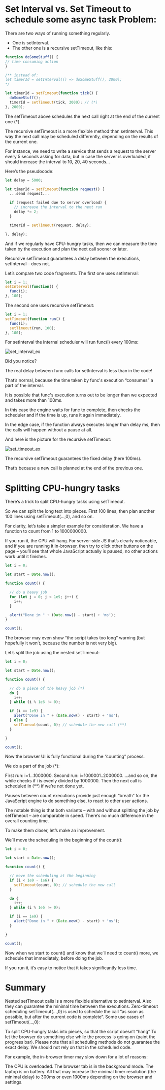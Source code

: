 # Set Interval vs. Set Timeout to schedule some async task Problem:

There are two ways of running something regularly.
- One is setInterval.
- The other one is a recursive setTimeout, like this:


```javascript
function doSomeStuff() {
// time consuming action
}

/** instead of:
let timerId = setInterval(() => doSomeStuff(), 2000);
*/

let timerId = setTimeout(function tick() {
  doSomeStuff();
  timerId = setTimeout(tick, 2000); // (*)
}, 2000);
```

The setTimeout above schedules the next call right at the end of the current one (*).

The recursive setTimeout is a more flexible method than setInterval. This way the next call may be scheduled differently, depending on the results of the current one.

For instance, we need to write a service that sends a request to the server every 5 seconds asking for data, but in case the server is overloaded, it should increase the interval to 10, 20, 40 seconds…

Here’s the pseudocode:

```javascript
let delay = 5000;

let timerId = setTimeout(function request() {
  ...send request...

  if (request failed due to server overload) {
    // increase the interval to the next run
    delay *= 2;
  }

  timerId = setTimeout(request, delay);

}, delay);
```

And if we regularly have CPU-hungry tasks, then we can measure the time taken by the execution and plan the next call sooner or later.

Recursive setTimeout guarantees a delay between the executions, setInterval – does not.

Let’s compare two code fragments. The first one uses setInterval:

```javascript
let i = 1;
setInterval(function() {
  func(i);
}, 100);
```
The second one uses recursive setTimeout:

```javascript
let i = 1;
setTimeout(function run() {
  func(i);
  setTimeout(run, 100);
}, 100);
```

For setInterval the internal scheduler will run func(i) every 100ms:

![set_interval_ex](./set_interval.png "Set Interval Scheduling")

Did you notice?

The real delay between func calls for setInterval is less than in the code!

That’s normal, because the time taken by func's execution “consumes” a part of the interval.

It is possible that func's execution turns out to be longer than we expected and takes more than 100ms.

In this case the engine waits for func to complete, then checks the scheduler and if the time is up, runs it again immediately.

In the edge case, if the function always executes longer than delay ms, then the calls will happen without a pause at all.

And here is the picture for the recursive setTimeout:

![set_timeout_ex](./set_timeout.png "Set Timeout Scheduling")

The recursive setTimeout guarantees the fixed delay (here 100ms).

That’s because a new call is planned at the end of the previous one.

# Splitting CPU-hungry tasks
There’s a trick to split CPU-hungry tasks using setTimeout.

So we can split the long text into pieces. First 100 lines, then plan another 100 lines using setTimeout(...,0), and so on.

For clarity, let’s take a simpler example for consideration. We have a function to count from 1 to 1000000000.

If you run it, the CPU will hang. For server-side JS that’s clearly noticeable, and if you are running it in-browser, then try to click other buttons on the page – you’ll see that whole JavaScript actually is paused, no other actions work until it finishes.

```javascript
let i = 0;

let start = Date.now();

function count() {

  // do a heavy job
  for (let j = 0; j < 1e9; j++) {
    i++;
  }

  alert("Done in " + (Date.now() - start) + 'ms');
}

count();
```

The browser may even show “the script takes too long” warning (but hopefully it won’t, because the number is not very big).

Let’s split the job using the nested setTimeout:

```javascript
let i = 0;

let start = Date.now();

function count() {

  // do a piece of the heavy job (*)
  do {
    i++;
  } while (i % 1e6 != 0);

  if (i == 1e9) {
    alert("Done in " + (Date.now() - start) + 'ms');
  } else {
    setTimeout(count, 0); // schedule the new call (**)
  }

}

count();
```
Now the browser UI is fully functional during the “counting” process.

We do a part of the job (*):

First run: i=1...1000000.
Second run: i=1000001..2000000.
…and so on, the while checks if i is evenly divided by 1000000.
Then the next call is scheduled in (**) if we’re not done yet.

Pauses between count executions provide just enough “breath” for the JavaScript engine to do something else, to react to other user actions.

The notable thing is that both variants – with and without splitting the job by setTimeout – are comparable in speed. There’s no much difference in the overall counting time.

To make them closer, let’s make an improvement.

We’ll move the scheduling in the beginning of the count():

```javascript
let i = 0;

let start = Date.now();

function count() {

  // move the scheduling at the beginning
  if (i < 1e9 - 1e6) {
    setTimeout(count, 0); // schedule the new call
  }

  do {
    i++;
  } while (i % 1e6 != 0);

  if (i == 1e9) {
    alert("Done in " + (Date.now() - start) + 'ms');
  }

}

count();
```

Now when we start to count() and know that we’ll need to count() more, we schedule that immediately, before doing the job.

If you run it, it’s easy to notice that it takes significantly less time.

# Summary

Nested setTimeout calls is a more flexible alternative to setInterval. Also they can guarantee the minimal time between the executions.
Zero-timeout scheduling setTimeout(...,0) is used to schedule the call “as soon as possible, but after the current code is complete”.
Some use cases of setTimeout(...,0):

To split CPU-hungry tasks into pieces, so that the script doesn’t “hang”
To let the browser do something else while the process is going on (paint the progress bar).
Please note that all scheduling methods do not guarantee the exact delay. We should not rely on that in the scheduled code.

For example, the in-browser timer may slow down for a lot of reasons:

The CPU is overloaded.
The browser tab is in the background mode.
The laptop is on battery.
All that may increase the minimal timer resolution (the minimal delay) to 300ms or even 1000ms depending on the browser and settings.

